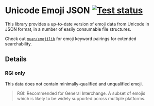 
# Unicode Emoji JSON [![Test status](https://github.com/muan/unicode-emoji-json/workflows/Node%20CI/badge.svg)](https://github.com/muan/unicode-emoji-json/actions?query=workflow%3A%22Node+CI%22)

This library provides a up-to-date version of emoji data from Unicode in JSON format, in a number of easily consumable file structures.

Check out [`muan/emojilib`](https://github.com/muan/emojilib) for emoji keyword pairings for extended searchability.

## Details

### RGI only

This data does not contain minimally-qualified and unqualified emoji.

> RGI: Recommended for General Interchange. A subset of emojis which is likely to be widely supported across multiple platforms.
